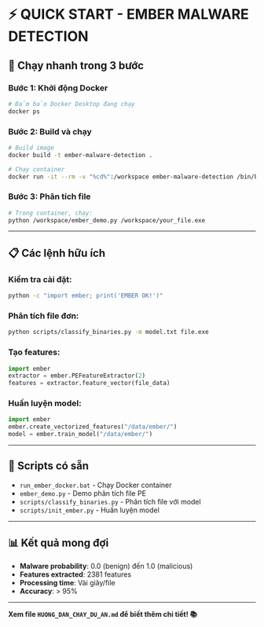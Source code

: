 # ⚡ QUICK START - EMBER MALWARE DETECTION

## 🚀 Chạy nhanh trong 3 bước

### Bước 1: Khởi động Docker

```bash
# Đảm bảo Docker Desktop đang chạy
docker ps
```

### Bước 2: Build và chạy

```bash
# Build image
docker build -t ember-malware-detection .

# Chạy container
docker run -it --rm -v "%cd%":/workspace ember-malware-detection /bin/bash
```

### Bước 3: Phân tích file

```bash
# Trong container, chạy:
python /workspace/ember_demo.py /workspace/your_file.exe
```

---

## 📋 Các lệnh hữu ích

### Kiểm tra cài đặt:

```bash
python -c "import ember; print('EMBER OK!')"
```

### Phân tích file đơn:

```bash
python scripts/classify_binaries.py -m model.txt file.exe
```

### Tạo features:

```python
import ember
extractor = ember.PEFeatureExtractor(2)
features = extractor.feature_vector(file_data)
```

### Huấn luyện model:

```python
import ember
ember.create_vectorized_features("/data/ember/")
model = ember.train_model("/data/ember/")
```

---

## 🔧 Scripts có sẵn

- `run_ember_docker.bat` - Chạy Docker container
- `ember_demo.py` - Demo phân tích file PE
- `scripts/classify_binaries.py` - Phân tích file với model
- `scripts/init_ember.py` - Huấn luyện model

---

## 📊 Kết quả mong đợi

- **Malware probability**: 0.0 (benign) đến 1.0 (malicious)
- **Features extracted**: 2381 features
- **Processing time**: Vài giây/file
- **Accuracy**: > 95%

---

**Xem file `HUONG_DAN_CHAY_DU_AN.md` để biết thêm chi tiết! 📚**
